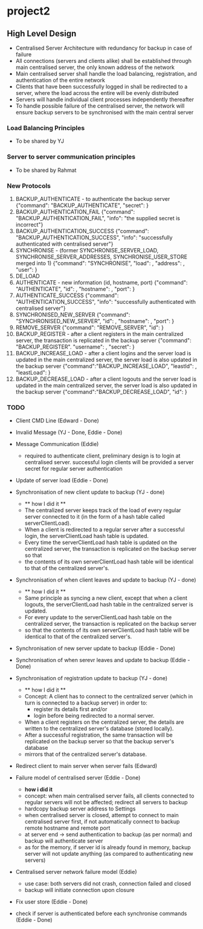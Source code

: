 # project2

## High Level Design
- Centralised Server Architecture with redundancy for backup in case of failure
- All connections (servers and clients alike) shall be established through main centralised server, the only known address of the network
- Main centralised server shall handle the load balancing, registration, and authentication of the entire network
- Clients that have been successfully logged in shall be redirected to a server, where the load across the entire will be evenly distributed
- Servers will handle individual client processes independently thereafter
- To handle possible failure of the centralised server, the network will ensure backup servers to be synchronised with the main central server

### Load Balancing Principles
- To be shared by YJ

### Server to server communication principles
- To be shared by Rahmat

### New Protocols
1. BACKUP_AUTHENTICATE - to authenticate the backup server
  {"command": "BACKUP_AUTHENTICATE",
  "secret": <secret>}
2. BACKUP_AUTHENTICATION_FAIL
  {"command": "BACKUP_AUTHENTICATION_FAIL",
  "info": "the supplied secret is incorrect"}
3. BACKUP_AUTHENTICATION_SUCCESS
  {"command": "BACKUP_AUTHENTICATION_SUCCESS",
  "info": "successfully authenticated with centralised server"}
4. SYNCHRONISE - (former SYNCHRONISE_SERVER_LOAD, SYNCHRONISE_SERVER_ADDRESSES, SYNCHRONISE_USER_STORE merged into 1)
  {"command": "SYNCHRONISE",
  "load": <server client load>,
  "address": <server addresses>,
  "user": <user store>}
5. DE_LOAD 
6. AUTHENTICATE - new information (id, hostname, port)
  {"command": "AUTHENTICATE",
  "id": <server id>,
  "hostname": <server hostname>,
  "port": <port number>}
7. AUTHENTICATE_SUCCESS
  {"command": "AUTHENTICATION_SUCCESS",
  "info": "successfully authenticated with centralised server"}
8. SYNCHRONISED_NEW_SERVER
  {"command": "SYNCHRONISED_NEW_SERVER",
  "id": <server id>,
  "hostname": <server hostname>,
  "port": <port number>}
9. REMOVE_SERVER
  {"command": "REMOVE_SERVER",
  "id": <server id>}
10. BACKUP_REGISTER - after a client registers in the main centralized server, the transaction is replicated in the backup server
  {"command": "BACKUP_REGISTER".
  "username": <username>,
  "secret": <secret>}
11. BACKUP_INCREASE_LOAD - after a client logins and the server load is updated in the main centralized server, the server load is also updated in the backup server
  {"command":"BACKUP_INCREASE_LOAD",
  "leastId": <server id>,
  "leastLoad": <load count>}
12. BACKUP_DECREASE_LOAD - after a client logouts and the server load is updated in the main centralized server, the server load is also updated in the backup server
  {"command":"BACKUP_DECREASE_LOAD",
  "id": <server id>}

### TODO
- Client CMD Line (Edward - Done)
- Invalid Message (YJ - Done, Eddie - Done)
- Message Communication (Eddie)
  - required to authenticate client, preliminary design is to login at centralised server. successful login clients will be provided a server secret for regular server authentication
- Update of server load (Eddie - Done)
- Synchronisation of new client update to backup (YJ - done)
  - ** how I did it **
  - The centralized server keeps track of the load of every regular server connected to it (in the form of a hash table called serverClientLoad).
  - When a client is redirected to a regular server after a successful login, the serverClientLoad hash table is updated.
  - Every time the serverClientLoad hash table is updated on the centralized server, the transaction is replicated on the backup server so that
  - the contents of its own serverClientLoad hash table will be identical to that of the centralized server's.
- Synchronisation of when client leaves and update to backup (YJ - done)
  - ** how I did it **
  - Same principle as syncing a new client, except that when a client logouts, the serverClientLoad hash table in the centralized server is updated.
  - For every update to the serverClientLoad hash table on the centralized server, the transaction is replicated on the backup server
  - so that the contents of its own serverClientLoad hash table will be identical to that of the centralized server's.
- Synchronisation of new server update to backup (Eddie - Done)
- Synchronisation of when serevr leaves and update to backup (Eddie - Done)
- Synchronisation of registration update to backup (YJ - done)
  - ** how I did it **
  - Concept: A client has to connect to the centralized server (which in turn is connected to a backup server) in order to:
      - register its details first and/or
      - login before being redirected to a normal server.
  - When a client registers on the centralized server, the details are written to the centralized server's database (stored locally).
  - After a successful registration, the same transaction will be replicated on the backup server so that the backup server's database
  - mirrors that of the centralized server's database.

- Redirect client to main server when server fails (Edward)
- Failure model of centralised server (Eddie - Done)
  - **how i did it**
  - concept: when main centralised server fails, all clients connected to regular servers will not be affected; redirect all servers to backup
  - hardcopy backup server address to Settings
  - when centralised server is closed, attempt to connect to main centralised server first, if not automatically connect to backup remote hostname and remote port
  - at server end -> send authentication to backup (as per normal) and backup will authenticate server
  - as for the memory, if server id is already found in memory, backup server will not update anything (as compared to authenticating new servers)
- Centralised server network failure model (Eddie)
  - use case: both servers did not crash, connection failed and closed
  - backup will initiate connection upon closure
- Fix user store (Eddie - Done)
- check if server is authenticated before each synchronise commands (Eddie - Done)
